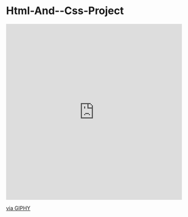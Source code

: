 # Html-And--Css-Project
<iframe src="https://giphy.com/embed/9AxW1vJUB9GZnh9Zdr" width="480" height="480" frameBorder="0" class="giphy-embed" allowFullScreen></iframe><p><a href="https://giphy.com/gifs/9AxW1vJUB9GZnh9Zdr">via GIPHY</a></p>